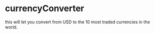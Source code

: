 # currencyConverter
this will let you convert from USD to the 10 most traded currencies in the world.
